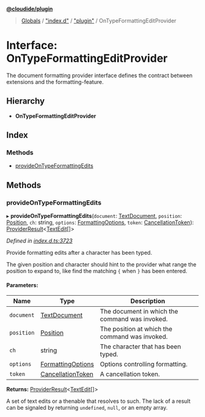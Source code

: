 **[@cloudide/plugin](../README.md)**

> [Globals](../README.md) / ["index.d"](../modules/_index_d_.md) / ["plugin"](../modules/_index_d_._plugin_.md) / OnTypeFormattingEditProvider

# Interface: OnTypeFormattingEditProvider

The document formatting provider interface defines the contract between extensions and
the formatting-feature.

## Hierarchy

* **OnTypeFormattingEditProvider**

## Index

### Methods

* [provideOnTypeFormattingEdits](_index_d_._plugin_.ontypeformattingeditprovider.md#provideontypeformattingedits)

## Methods

### provideOnTypeFormattingEdits

▸ **provideOnTypeFormattingEdits**(`document`: [TextDocument](_index_d_._plugin_.textdocument.md), `position`: [Position](../classes/_index_d_._plugin_.position.md), `ch`: string, `options`: [FormattingOptions](_index_d_._plugin_.formattingoptions.md), `token`: [CancellationToken](_index_d_._plugin_.cancellationtoken.md)): [ProviderResult](../modules/_index_d_._plugin_.md#providerresult)\<[TextEdit](../classes/_index_d_._plugin_.textedit.md)[]>

*Defined in [index.d.ts:3723](https://github.com/shuyaqian/cloudide-plugin-api/blob/6d83fa1/index.d.ts#L3723)*

Provide formatting edits after a character has been typed.

The given position and character should hint to the provider
what range the position to expand to, like find the matching `{`
when `}` has been entered.

#### Parameters:

Name | Type | Description |
------ | ------ | ------ |
`document` | [TextDocument](_index_d_._plugin_.textdocument.md) | The document in which the command was invoked. |
`position` | [Position](../classes/_index_d_._plugin_.position.md) | The position at which the command was invoked. |
`ch` | string | The character that has been typed. |
`options` | [FormattingOptions](_index_d_._plugin_.formattingoptions.md) | Options controlling formatting. |
`token` | [CancellationToken](_index_d_._plugin_.cancellationtoken.md) | A cancellation token. |

**Returns:** [ProviderResult](../modules/_index_d_._plugin_.md#providerresult)\<[TextEdit](../classes/_index_d_._plugin_.textedit.md)[]>

A set of text edits or a thenable that resolves to such. The lack of a result can be
signaled by returning `undefined`, `null`, or an empty array.
